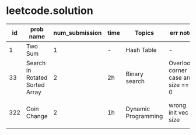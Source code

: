 # leetcode.solution



id | prob name | num_submission | time | Topics | err note | Read Solution | ToDo
 -----|-----|-----|-----|-----|-----|-----|-----
 1 | Two Sum | 1 | - | Hash Table | - | done |
 33 | Search in Rotated Sorted Array | 2 | 2h | Binary search | Overlook corner case arr size == 0 | | try stl bisearch
 322 | Coin Change | 2 | 1h | Dynamic Programming | wrong init vec size | done | try bottom-up approach 


